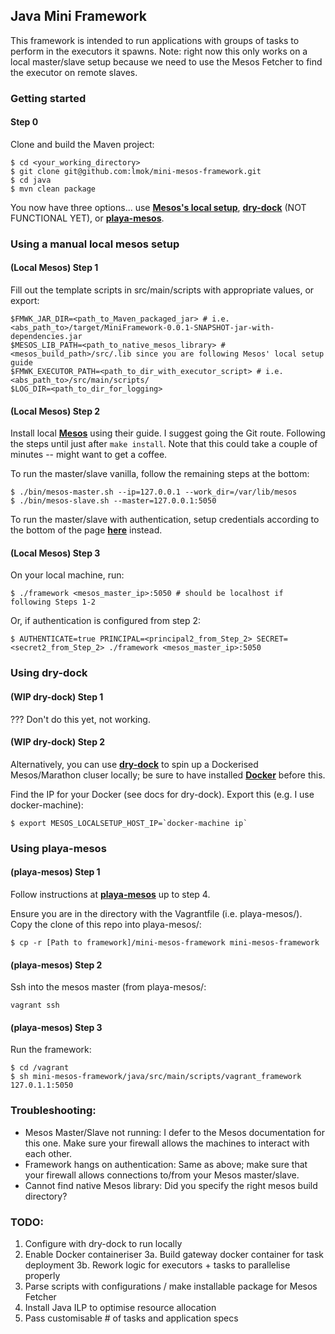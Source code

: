 ## Java Mini Framework

This framework is intended to run applications with groups of tasks to perform in the executors it spawns. Note: right now this only works on a local master/slave setup because we need to use the Mesos Fetcher to find the executor on remote slaves.

### Getting started

#### Step 0

Clone and build the Maven project:
```
$ cd <your_working_directory>
$ git clone git@github.com:lmok/mini-mesos-framework.git
$ cd java
$ mvn clean package
```

You now have three options... use [**Mesos's local setup**](https://github.com/lmok/mini-mesos-framework/tree/master/java#using-a-manual-local-mesos-setup), [**dry-dock**](https://github.com/lmok/mini-mesos-framework/tree/master/java#using-dry-dock) (NOT FUNCTIONAL YET), or [**playa-mesos**](https://github.com/lmok/mini-mesos-framework/tree/master/java#using-playa-mesos).

### Using a manual local mesos setup

#### (Local Mesos) Step 1

Fill out the template scripts in src/main/scripts with appropriate values, or export:
```
$FMWK_JAR_DIR=<path_to_Maven_packaged_jar> # i.e. <abs_path_to>/target/MiniFramework-0.0.1-SNAPSHOT-jar-with-dependencies.jar
$MESOS_LIB_PATH=<path_to_native_mesos_library> # <mesos_build_path>/src/.lib since you are following Mesos' local setup guide
$FMWK_EXECUTOR_PATH=<path_to_dir_with_executor_script> # i.e. <abs_path_to>/src/main/scripts/
$LOG_DIR=<path_to_dir_for_logging>
```

#### (Local Mesos) Step 2

Install local [**Mesos**](http://mesos.apache.org/gettingstarted/) using their guide. I suggest going the Git route. Following the steps until just after ```make install```. Note that this could take a couple of minutes -- might want to get a coffee.

To run the master/slave vanilla, follow the remaining steps at the bottom:

```
$ ./bin/mesos-master.sh --ip=127.0.0.1 --work_dir=/var/lib/mesos
$ ./bin/mesos-slave.sh --master=127.0.0.1:5050
```

To run the master/slave with authentication, setup credentials according to the bottom of the page [**here**](http://mesos.apache.org/documentation/latest/authentication/) instead. 

#### (Local Mesos) Step 3
On your local machine, run:
```
$ ./framework <mesos_master_ip>:5050 # should be localhost if following Steps 1-2
```
Or, if authentication is configured from step 2:
```
$ AUTHENTICATE=true PRINCIPAL=<principal2_from_Step_2> SECRET=<secret2_from_Step_2> ./framework <mesos_master_ip>:5050
```

### Using dry-dock

#### (WIP dry-dock) Step 1

??? Don't do this yet, not working.

#### (WIP dry-dock) Step 2

Alternatively, you can use [**dry-dock**](https://github.com/UncleBarney/dry-dock) to spin up a Dockerised Mesos/Marathon cluser locally; be sure to have installed [**Docker**](https://www.docker.com/) before this. 

Find the IP for your Docker (see docs for dry-dock). Export this (e.g. I use docker-machine):
```
$ export MESOS_LOCALSETUP_HOST_IP=`docker-machine ip`
```

### Using playa-mesos

#### (playa-mesos) Step 1
Follow instructions at [**playa-mesos**](https://github.com/mesosphere/playa-mesos) up to step 4. 

Ensure you are in the directory with the Vagrantfile (i.e. playa-mesos/). Copy the clone of this repo into playa-mesos/:
```
$ cp -r [Path to framework]/mini-mesos-framework mini-mesos-framework
```

#### (playa-mesos) Step 2
Ssh into the mesos master (from playa-mesos/:
```
vagrant ssh
```

#### (playa-mesos) Step 3
Run the framework:
```
$ cd /vagrant
$ sh mini-mesos-framework/java/src/main/scripts/vagrant_framework 127.0.1.1:5050
```


### Troubleshooting:

+ Mesos Master/Slave not running: I defer to the Mesos documentation for this one. Make sure your firewall allows the machines to interact with each other.
+ Framework hangs on authentication: Same as above; make sure that your firewall allows connections to/from your Mesos master/slave.
+ Cannot find native Mesos library: Did you specify the right mesos build directory?


### TODO:
1. Configure with dry-dock to run locally
2. Enable Docker containeriser
3a. Build gateway docker container for task deployment
3b. Rework logic for executors + tasks to parallelise properly
4. Parse scripts with configurations / make installable package for Mesos Fetcher
5. Install Java ILP to optimise resource allocation
6. Pass customisable # of tasks and application specs
